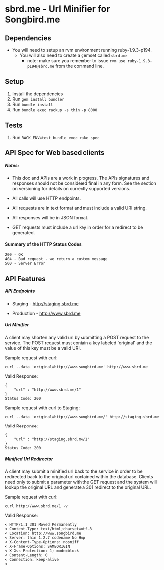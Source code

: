 # sbrd.me - Url Minifier for Songbird.me

## Dependencies
* You will need to setup an rvm environment running ruby-1.9.3-p194.
  * You will also need to create a gemset called `sbrd.me`
    * note: make sure you remember to issue `rvm use ruby-1.9.3-p194@sbrd.me` from the command line.
  
## Setup 
1. Install the dependencies
2. Run `gem install bundler`
3. Run `bundle install`
4. Run `bundle exec rackup -s thin -p 8000`

## Tests
1. Run `RACK_ENV=test bundle exec rake spec`

## API Spec for Web based clients

##### Notes:

- This doc and APIs are a work in progress.  The APIs signatures and responses should not be considered final in any form.
See the section on versioning for details on currently supported versions.

- All calls will use HTTP endpoints.
- All requests are in text format and must include a valid URI string.
- All responses will be in JSON format.
- GET requests must include a url key in order for a redirect to be generated. 

#### Summary of the HTTP Status Codes:
  
    200 - OK
    404 - Bad request - we return a custom message
    500 - Server Error
  
## API Features

##### API Endpoints

  * Staging - http://staging.sbrd.me
  
  * Production - http://www.sbrd.me

##### Url Minifier

A client may shorten any valid url by submitting a POST request to the service.  The POST request must contain 
a key labeled 'original' and the value of this key must be a valid URI.

 Sample request with curl:

    curl --data 'original=http://www.songbird.me' http://www.sbrd.me
  
 Valid Response:
 
    {
        "url" : "http://www.sbrd.me/1"
    }
    Status Code: 200
    
  Sample request with curl to Staging:
  
    curl --data 'original=http://www.songbird.me/' http://staging.sbrd.me
    
  Valid Response:
  
    {
        "url" : "http://staging.sbrd.me/1"
    }
    Status Code: 200

##### Minified Url Redirector

A client may submit a minified url back to the service in order to be redirected back to the original url contained
within the database.  Clients need only to submit a parameter with the GET request and the system will lookup the 
original URL and generate a 301 redirect to the original URL.

  Sample request with curl:
  
    curl http://www.sbrd.me/1 -v
    
  Valid Response:
  
    < HTTP/1.1 301 Moved Permanently
    < Content-Type: text/html;charset=utf-8
    < Location: http://www.songbird.me
    < Server: thin 1.2.7 codename No Hup
    < X-Content-Type-Options: nosniff
    < X-Frame-Options: SAMEORIGIN
    < X-Xss-Protection: 1; mode=block
    < Content-Length: 0
    < Connection: keep-alive
    < 


